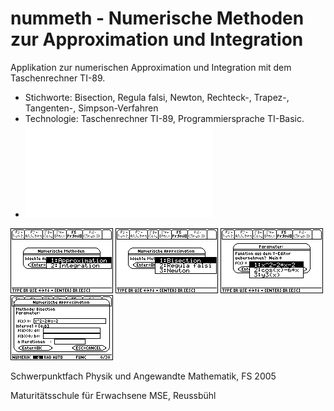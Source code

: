 # nummeth - Numerische Methoden zur Approximation und Integration
Applikation zur numerischen Approximation und Integration mit dem Taschenrechner TI-89.

- Stichworte: Bisection, Regula falsi, Newton, Rechteck-, Trapez-, Tangenten-, Simpson-Verfahren
- Technologie: Taschenrechner TI-89, Programmiersprache TI-Basic.
- ![Bericht](doc/MSE_-_Mathematik_-_Numerische_Methoden_-_Bruggmann.pdf "Bericht")

![Menu Methode](doc/MSE_-_Mathematik_-_Numerische_Methoden_-_Bruggmann/img/nummeth_image008.png "Menu Methode")
![Menu Approximation](doc/MSE_-_Mathematik_-_Numerische_Methoden_-_Bruggmann/img/nummeth_image010.png "Menu Approximation")
![Menu Parameter](doc/MSE_-_Mathematik_-_Numerische_Methoden_-_Bruggmann/img/nummeth_image016.png "Menu Parameter")
![Dialog Bisection](doc/MSE_-_Mathematik_-_Numerische_Methoden_-_Bruggmann/img/nummeth_image018.png "Dialog Bisection")

Schwerpunktfach Physik und Angewandte Mathematik, FS 2005

Maturitätsschule für Erwachsene MSE, Reussbühl
